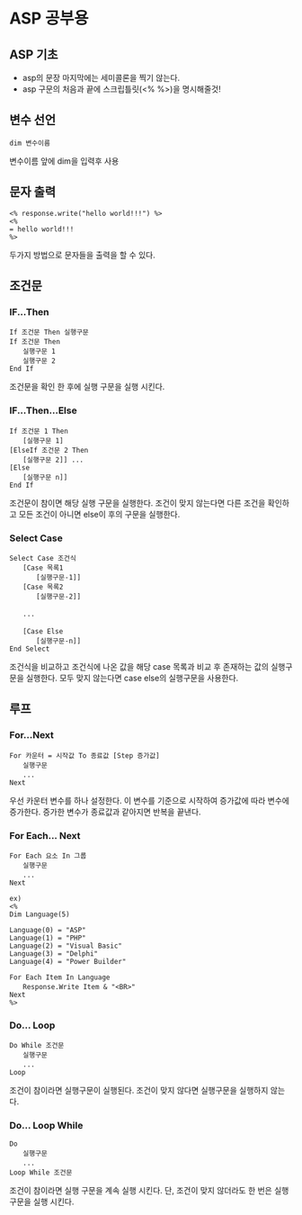 # ASP 공부용

## ASP 기초
- asp의 문장 마지막에는 세미콜론을 찍기 않는다.
- asp 구문의 처음과 끝에 스크립틀릿(<% %>)을 명시해줄것!

## 변수 선언
```
dim 변수이름
```
변수이름 앞에 dim을 입력후 사용

## 문자 출력
```
<% response.write("hello world!!!") %>
<%
= hello world!!! 
%>
```
두가지 방법으로 문자들을 출력을 할 수 있다.

## 조건문
### IF...Then
```
If 조건문 Then 실행구문
If 조건문 Then
　　실행구문 1
　　실행구문 2
End If
```
조건문을 확인 한 후에 실행 구문을 실행 시킨다.

### IF...Then...Else
```
If 조건문 1 Then
　　[실행구문 1]
[ElseIf 조건문 2 Then
　　[실행구문 2]] ...
[Else
　　[실행구문 n]]
End If
```
조건문이 참이면 해당 실행 구문을 실행한다. 조건이 맞지 않는다면 다른 조건을 확인하고 모든 조건이 아니면 else이 후의 구문을 실행한다.

### Select Case
```
Select Case 조건식
　　[Case 목록1
　　　　[실행구문-1]]
　　[Case 목록2
　　　　[실행구문-2]]

　　...

　　[Case Else
　　　　[실행구문-n]]
End Select
```
조건식을 비교하고 조건식에 나온 값을 해당 case 목록과 비교 후 존재하는 값의 실행구문을 실행한다. 모두 맞지 않는다면 case else의 실행구문을 사용한다.

## 루프
### For...Next
```
For 카운터 = 시작값 To 종료값 [Step 증가값]
　　실행구문
　　...
Next
```
우선 카운터 변수를 하나 설정한다. 이 변수를 기준으로 시작하여 증가값에 따라 변수에 증가한다. 증가한 변수가 종료값과 같아지면 반복을 끝낸다.

### For Each... Next
```
For Each 요소 In 그룹
　　실행구문
　　...
Next
```
```
ex)
<%
Dim Language(5)

Language(0) = "ASP"
Language(1) = "PHP"
Language(2) = "Visual Basic"
Language(3) = "Delphi"
Language(4) = "Power Builder"

For Each Item In Language
　　Response.Write Item & "<BR>"
Next
%>
```

### Do... Loop
```
Do While 조건문
　　실행구문
　　...
Loop
```
조건이 참이라면 실행구문이 실행된다. 조건이 맞지 않다면 실행구문을 실행하지 않는다.

### Do... Loop While
```
Do
　　실행구문
　　...
Loop While 조건문
```
조건이 참이라면 실행 구문을 계속 실행 시킨다. 단, 조건이 맞지 않더라도 한 번은 실행구문을 실행 시킨다.

